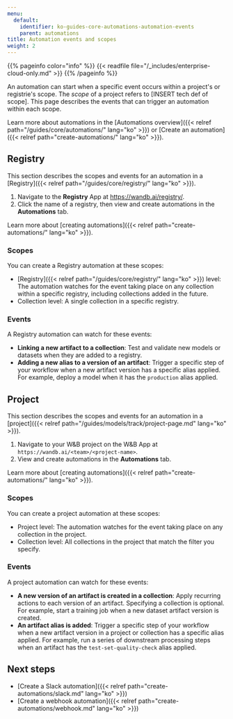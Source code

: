 ```yaml
---
menu:
  default:
    identifier: ko-guides-core-automations-automation-events
    parent: automations
title: Automation events and scopes
weight: 2
---
```


{{% pageinfo color="info" %}}
{{< readfile file="/_includes/enterprise-cloud-only.md" >}}
{{% /pageinfo %}}

An automation can start when a specific event occurs within a project's or registrie's  scope. The *scope* of a project refers to [INSERT tech def of scope]. This page describes the events that can trigger an automation within each scope.

Learn more about automations in the [Automations overview]({{< relref path="/guides/core/automations/" lang="ko" >}}) or [Create an automation]({{< relref path="create-automations/" lang="ko" >}}).

## Registry
This section describes the scopes and events for an automation in a [Registry]({{< relref path="/guides/core/registry/" lang="ko" >}}).

1. Navigate to the **Registry** App at https://wandb.ai/registry/.
1. Click the name of a registry, then view and create automations in the **Automations** tab.

Learn more about [creating automations]({{< relref path="create-automations/" lang="ko" >}}).

### Scopes
You can create a Registry automation at these scopes:
- [Registry]({{< relref path="/guides/core/registry/" lang="ko" >}}) level: The automation watches for the event taking place on any collection within a specific registry, including collections added in the future.
- Collection level: A single collection in a specific registry.

### Events
A Registry automation can watch for these events:
- **Linking a new artifact to a collection**: Test and validate new models or datasets when they are added to a registry.
- **Adding a new alias to a version of an artifact**: Trigger a specific step of your workflow when a new artifact version has a specific alias applied. For example, deploy a model when it has the `production` alias applied.

## Project
This section describes the scopes and events for an automation in a [project]({{< relref path="/guides/models/track/project-page.md" lang="ko" >}}).

1. Navigate to your W&B project on the W&B App at `https://wandb.ai/<team>/<project-name>`.
1. View and create automations in the **Automations** tab.

Learn more about [creating automations]({{< relref path="create-automations/" lang="ko" >}}).

### Scopes
You can create a project automation at these scopes:
- Project level: The automation watches for the event taking place on any collection in the project.
- Collection level: All collections in the project that match the filter you specify.

### Events
A project automation can watch for these events:
- **A new version of an artifact is created in a collection**: Apply recurring actions to each version of an artifact. Specifying a collection is optional. For example, start a training job when a new dataset artifact version is created.
- **An artifact alias is added**: Trigger a specific step of your workflow when a new artifact version in a project or collection has a specific alias applied. For example, run a series of downstream processing steps when an artifact has the `test-set-quality-check` alias applied.

## Next steps
- [Create a Slack automation]({{< relref path="create-automations/slack.md" lang="ko" >}})
- [Create a webhook automation]({{< relref path="create-automations/webhook.md" lang="ko" >}})